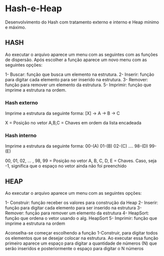 # Hash-e-Heap
Desenvolvimento do Hash com tratamento externo e interno e Heap mínimo e máximo.

## HASH
Ao executar o arquivo aparece um menu com as seguintes com as funções de dispersão.
Após escolher a função aparece um novo menu com as seguintes opções:

1- Buscar: função que busca um elemento na estrutura.
2- Inserir: função para digitar cada elemento para ser inserido na estrutura.
3- Remover: função para remover um elemento da estrutura.
5- Imprimir: função que imprime a estrutura na ordem.

### Hash externo
Imprime a estrutura da seguinte forma:
[X] -> A -> B -> C

X = Posição no vetor
A,B,C = Chaves em ordem da lista encadeada

### Hash interno
Imprime a estrutura da seguinte forma:
00-(A)   01-(B)   02-(C) …. 98-(D)   99-(E)

00, 01, 02, … , 98, 99 = Posição no vetor 
A, B, C, D, E = Chaves. Caso, seja -1, significa que o espaço no vetor ainda não foi preenchido 



## HEAP
Ao executar o arquivo aparece um menu com as seguintes opções:

1- Construir: função receber os valores para construção da Heap
2- Inserir: função para digitar cada elemento para ser inserido na estrutura
3- Remover: função para remover um elemento da estrutura
4- HeapSort: função que ordena o vetor usando o alg. HeapSort
5- Imprimir: função que imprime a estrutura na ordem

Aconselha-se começar escolhendo a função 1-Construir, para digitar todos os elementos que se desejar colocar na estrutura. Ao executar essa função primeiro aparece um espaço para digitar a quantidade de números (N) que serão inseridos e posteriormente o espaço para digitar o N números
